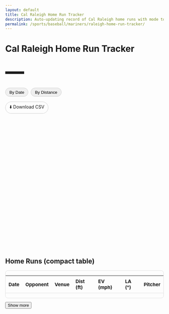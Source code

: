 ```yaml
---
layout: default
title: Cal Raleigh Home Run Tracker
description: Auto-updating record of Cal Raleigh home runs with mode toggle (Date vs Distance) and ballpark filter.
permalink: /sports/baseball/mariners/raleigh-home-run-tracker/
---
```


<h1>Cal Raleigh Home Run Tracker</h1>
<p id="hrCountLine" class="subtitle bigcount" aria-live="polite">—</p>

<!-- Controls: one chart, two modes; ballpark filter appears only in Distance mode -->
<div class="controls">
  <div class="modes">
    <button id="mode-date" type="button" class="chip active" aria-pressed="true">By Date</button>
    <button id="mode-dist" type="button" class="chip" aria-pressed="false">By Distance</button>
  </div>

  <label id="venueWrap" for="venueFilter" class="venue" style="display:none;">
    Ballpark:
    <select id="venueFilter">
      <option value="__ALL__">All ballparks</option>
    </select>
  </label>
</div>

<div class="downloads" style="margin:0 0 1rem 0;">
  <a class="chip" href="{{ '/assets/data/raleigh_hr.csv' | relative_url }}" download>⬇️ Download CSV</a>
</div>

<div class="chart-wrap">
  <canvas id="hrChart" aria-label="Home runs chart"></canvas>
</div>

<h2 style="margin-top:1.25rem;">Home Runs (compact table)</h2>
<div class="table-wrap">
  <table id="hrTable" class="compact">
    <thead>
      <tr>
        <th>Date</th>
        <th>Opponent</th>
        <th>Venue</th>
        <th>Dist (ft)</th>
        <th>EV (mph)</th>
        <th>LA (°)</th>
        <th>Pitcher</th>
      </tr>
    </thead>
    <tbody></tbody>
  </table>
</div>
<button id="showMore" type="button" style="margin-top:.75rem;">Show more</button>

<script src="https://cdn.jsdelivr.net/npm/chart.js@4.4.1/dist/chart.umd.min.js"></script>
<script src="https://cdn.jsdelivr.net/npm/chartjs-adapter-date-fns@3"></script>

<script>
(async function(){
  // -------- Fetch JSON (cache-busted) --------
  const url = '{{ "/assets/data/raleigh_hr.json" | relative_url }}?v={{ site.github.build_revision }}';
  let data = [];
  try {
    const res = await fetch(url, { cache: 'no-store' });
    if (!res.ok) throw new Error('fetch ' + res.status);
    data = await res.json();
  } catch (e) {
    console.error('Could not load JSON:', e);
    document.getElementById('hrChart').insertAdjacentHTML(
      'beforebegin','<p class="muted">No data available yet.</p>'
    );
    document.getElementById('hrCountLine').textContent = '0 HR';
    return;
  }

  if (!Array.isArray(data) || data.length === 0) {
    document.getElementById('hrChart').insertAdjacentHTML(
      'beforebegin','<p class="muted">No home runs found.</p>'
    );
    document.getElementById('hrCountLine').textContent = '0 HR';
    return;
  }

  // -------- Normalize rows --------
  const rows = data.map(d => {
    const gd = d.game_date ? new Date(d.game_date) : null;
    const dist = (d.distance_ft != null ? Number(d.distance_ft)
                : (d.hit_distance_sc != null ? Number(d.hit_distance_sc) : null));
    const homeTeam = d.home_team || '—';
    const awayTeam = d.away_team || '—';
    const isHome   = (d.home === true) || (String(d.inning_topbot||'').toLowerCase()==='bot');
    return {
      game_date: gd && !isNaN(gd) ? gd : null,
      venue_name: d.venue_name || '—',
      home_team: homeTeam,
      away_team: awayTeam,
      opp: isHome ? awayTeam : homeTeam,
      dist: dist,
      ev: d.launch_speed != null ? Number(d.launch_speed) : null,
      la: d.launch_angle != null ? Number(d.launch_angle) : null,
      pitcher: d.pitcher || '—'
    };
  }).filter(r => r.game_date instanceof Date && !isNaN(r.game_date));

  // Subtitle count
  const countEl = document.getElementById('hrCountLine');
  const seasonTotal = rows.length;
  countEl.textContent = `${seasonTotal} HR`;

  // Filters + sorted views
  const sel = document.getElementById('venueFilter');
  const venueWrap = document.getElementById('venueWrap');
  const venues = Array.from(new Set(rows.filter(r=>r.dist!=null).map(r=>r.venue_name))).sort();
  venues.forEach(v => sel.append(new Option(v, v)));

  const ascAll  = rows.slice().sort((a,b)=> a.game_date - b.game_date);
  const descAll = rows.slice().sort((a,b)=> b.game_date - a.game_date);

  // -------- Chart setup (one canvas, two modes) --------
  const ctx = document.getElementById('hrChart').getContext('2d');
  let chart;
  let mode = 'date';
  let currentVenue = '__ALL__';

  // Build a clean cumulative series (By Date)
  function seriesByDate() {
    return ascAll.map((r,i)=>({x:r.game_date,y:i+1,venue:r.venue_name,opp:r.opp}));
  }

  // Build a distance-sorted series (By Distance)
  function seriesByDistance(v) {
    let arr = rows.filter(r=>r.dist!=null);
    if (v && v!=='__ALL__') arr = arr.filter(r=>r.venue_name===v);
    arr.sort((a,b)=> b.dist - a.dist);
    return arr;
  }

  // Force x-axis to show ALL months from season start → season end
  function monthBoundsAndTicks(dataset) {
    if (!dataset.length) return {};
    // Use first/last HR to set a season window, then expand to whole months
    const first = new Date(dataset[0].x);
    const last  = new Date(dataset[dataset.length - 1].x);

    // Start at the first day of the month of the first HR (or March if earlier)
    const start = new Date(first.getFullYear(), first.getMonth(), 1);
    // End at the last day of the month of the last HR
    const end = new Date(last.getFullYear(), last.getMonth() + 1, 0);

    // Generate monthly tick dates inclusive
    const ticks = [];
    const cur = new Date(start);
    while (cur <= end) {
      ticks.push(new Date(cur));
      cur.setMonth(cur.getMonth() + 1);
      cur.setDate(1);
    }
    return { start, end, ticks };
  }

  function renderChart() {
    if (chart) chart.destroy();

    if (mode === 'date') {
      const pts = seriesByDate();
      const { start, end, ticks } = monthBoundsAndTicks(pts);

      chart = new Chart(ctx, {
        type: 'line',
        data: {
          datasets: [{
            label: 'Cumulative HR',
            data: pts,
            stepped: true,
            tension: 0,
            pointRadius: 1.5,
            fill: false
          }]
        },
        options: {
          responsive: true,
          maintainAspectRatio: false,
          parsing: false,
          scales: {
            x: {
              type: 'time',
              time: {
                unit: 'month',
                displayFormats: { month: 'MMM' }
              },
              min: start,
              max: end,
              ticks: {
                source: 'labels',        // we will provide monthly ticks explicitly
                callback: (v, i, all) => {
                  // Display the month short name
                  const d = all[i].value;
                  const dt = new Date(d);
                  return dt.toLocaleString(undefined, { month: 'short' });
                },
                autoSkip: false,
                maxRotation: 0
              }
            },
            y: {
              beginAtZero: true,
              ticks: { precision: 0 },
              title: { display: true, text: 'Cumulative HR' }
            }
          },
          plugins: {
            legend: { display: false },
            tooltip: {
              intersect: false,
              mode: 'nearest',
              callbacks: {
                label: c => {
                  const d = c.raw;
                  const n = c.parsed.y;
                  const date = new Date(d.x).toLocaleDateString();
                  return `#${n} on ${date} — ${d.venue || 'Unknown park'} vs ${d.opp || '?'}`;
                }
              }
            }
          },
          elements: { line: { borderWidth: 2 } }
        },
        plugins: [{
          // Plugin to inject explicit monthly ticks so all months show
          id: 'monthTicks',
          beforeInit: (ch) => {
            const scale = ch.options.scales.x;
            // Create labels array from ticks
            if (ticks && ticks.length) {
              ch.data.labels = ticks;
            }
          }
        }]
      });
    } else {
      const arr = seriesByDistance(currentVenue);
      chart = new Chart(ctx, {
        type: 'bar',
        data: {
          labels: arr.map((r,i)=>`${i+1}. ${r.game_date.toLocaleDateString()} — ${r.venue_name}`),
          datasets: [{ data: arr.map(r=>r.dist) }]
        },
        options: {
          responsive: true,
          maintainAspectRatio: false,
          scales: {
            x: { display: false },
            y: { beginAtZero: true, title: { display: true, text: 'Feet' } }
          },
          plugins: {
            legend: { display: false },
            title: { display: true, text: `Home Runs by Distance (${currentVenue === '__ALL__' ? 'All Parks' : currentVenue})` },
            tooltip: {
              callbacks: {
                title: (items) => {
                  const i = items[0].dataIndex;
                  const r = arr[i];
                  return `${r.game_date.toLocaleDateString()} — ${r.venue_name}`;
                },
                label: (item) => `${Math.round(item.raw)} ft`
              }
            }
          }
        }
      });
    }
  }

  // -------- Table --------
  const tbody=document.querySelector('#hrTable tbody');
  let shown=0; const BTN_BATCH=10;
  function fmt(n,d=0){return(n==null||isNaN(n))?'—':Number(n).toFixed(d);}
  function currentTableData(){if(currentVenue==='__ALL__')return descAll;return rows.filter(r=>r.venue_name===currentVenue).sort((a,b)=>b.game_date-a.game_date);}
  function renderRows(dataset,reset=false){
    if(reset){tbody.innerHTML='';shown=0;}
    const slice=dataset.slice(shown,shown+BTN_BATCH);
    slice.forEach(r=>{
      const tr=document.createElement('tr');
      tr.innerHTML=`<td>${r.game_date.toLocaleDateString()}</td><td>${r.opp}</td><td>${r.venue_name}</td><td>${fmt(r.dist,0)}</td><td>${fmt(r.ev,0)}</td><td>${fmt(r.la,0)}</td><td>${r.pitcher}</td>`;
      tbody.appendChild(tr);
    });
    shown+=slice.length;
    document.getElementById('showMore').disabled = shown >= dataset.length;
  }

  // -------- Controls --------
  const btnDate=document.getElementById('mode-date');
  const btnDist=document.getElementById('mode-dist');

  function updateBigNumber(){
    if(mode==='distance'&&currentVenue!=='__ALL__'){countEl.textContent=`${seriesByDistance(currentVenue).length} HR`;}
    else{countEl.textContent=`${seasonTotal} HR`;}
  }
  function setMode(m){
    mode=m; const isDate=mode==='date';
    btnDate.classList.toggle('active',isDate);
    btnDist.classList.toggle('active',!isDate);
    btnDate.setAttribute('aria-pressed',isDate);
    btnDist.setAttribute('aria-pressed',!isDate);
    venueWrap.style.display = isDate ? 'none' : 'inline-flex';
    if(isDate){ currentVenue='__ALL__'; sel.value='__ALL__'; }
    renderChart();
    renderRows(currentTableData(), true);
    updateBigNumber();
  }
  btnDate.addEventListener('click',()=>setMode('date'));
  btnDist.addEventListener('click',()=>setMode('distance'));
  sel.addEventListener('change',e=>{
    currentVenue=e.target.value;
    if(mode==='distance') renderChart();
    renderRows(currentTableData(), true);
    updateBigNumber();
  });
  document.getElementById('showMore').addEventListener('click',()=>renderRows(currentTableData(),false));

  // Initial paint
  setMode('date');
})();
</script>

<style>
.bigcount{font-size:clamp(2.5rem,7vw,3.75rem);font-weight:800;letter-spacing:-0.02em;margin:.35rem auto 1rem;}
.controls{display:flex;gap:.75rem;align-items:center;flex-wrap:wrap;margin:.25rem 0 1rem 0;}
.controls .modes{display:flex;gap:.5rem;}
.controls .venue select{margin-left:.4rem;padding:.35rem .5rem;border:1px solid var(--border, #ccc);border-radius:8px;}
.chip{display:inline-block;padding:.35rem .75rem;border:1px solid var(--border, #ccc);border-radius:999px;text-decoration:none;}
.chip.active{background:var(--surface-2, rgba(0,0,0,.05));}
.chart-wrap{width:100%;height:420px;margin:.5rem 0 1rem;}
#hrChart{display:block;width:100% !important;height:100% !important;max-width:none;}
.table-wrap{overflow:auto;border:1px solid var(--border, #ddd);border-radius:8px;}
table.compact{width:100%;border-collapse:collapse;font-size:.95rem;}
table.compact thead th{position:sticky;top:0;text-align:left;padding:.5rem .6rem;border-bottom:1px solid var(--border, #ddd);}
table.compact tbody td{padding:.45rem .6rem;border-bottom:1px solid var(--border, #eee);white-space:nowrap;}
table.compact tbody tr:hover{background:var(--surface-2, rgba(0,0,0,.03));}
</style>
